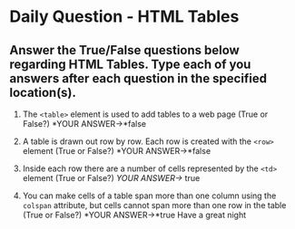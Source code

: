 # Daily Question - HTML Tables

## Answer the True/False questions below regarding HTML Tables. Type each of you answers after each question in the specified location(s).

1. The ```<table>``` element is used to add tables to a web page (True or False?) *YOUR ANSWER->*false

2. A table is drawn out row by row. Each row is created with the ```<row>``` element (True or False?) *YOUR ANSWER->*false

3. Inside each row there are a number of cells represented by the ```<td>``` element (True or False?) *YOUR ANSWER->* true

4. You can make cells of a table span more than one column using the ```colspan``` attribute, but cells cannot span more than one row in the table (True or False?) *YOUR ANSWER->*true
Have a great night 
